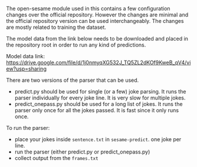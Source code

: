 
The open-sesame module used in this contains a few configuration changes over the official repository. However the changes are minimal and the official repository version can be used interchangeably. The changes are mostly related to training the dataset.

The model data from the link below needs to be downloaded and placed in the repository root in order to run any kind of predictions.


Model data link: https://drive.google.com/file/d/1j0nmyqXG532J_TQ5ZL2dKOf9KweB_qV4/view?usp=sharing

There are two versions of the parser that can be used.

- predict.py should be used for single (or a few) joke parsing. It runs the parser individually for every joke line. It is very slow for multiple jokes.
- predict_onepass.py should be used for a long list of jokes. It runs the parser only once for all the jokes passed. It is fast since it only runs once.


To run the parser:
- place your jokes inside `sentence.txt` in `sesame-predict`. one joke per line.
- run the parser (either predict.py or predict_onepass.py)
- collect output from the `frames.txt`

